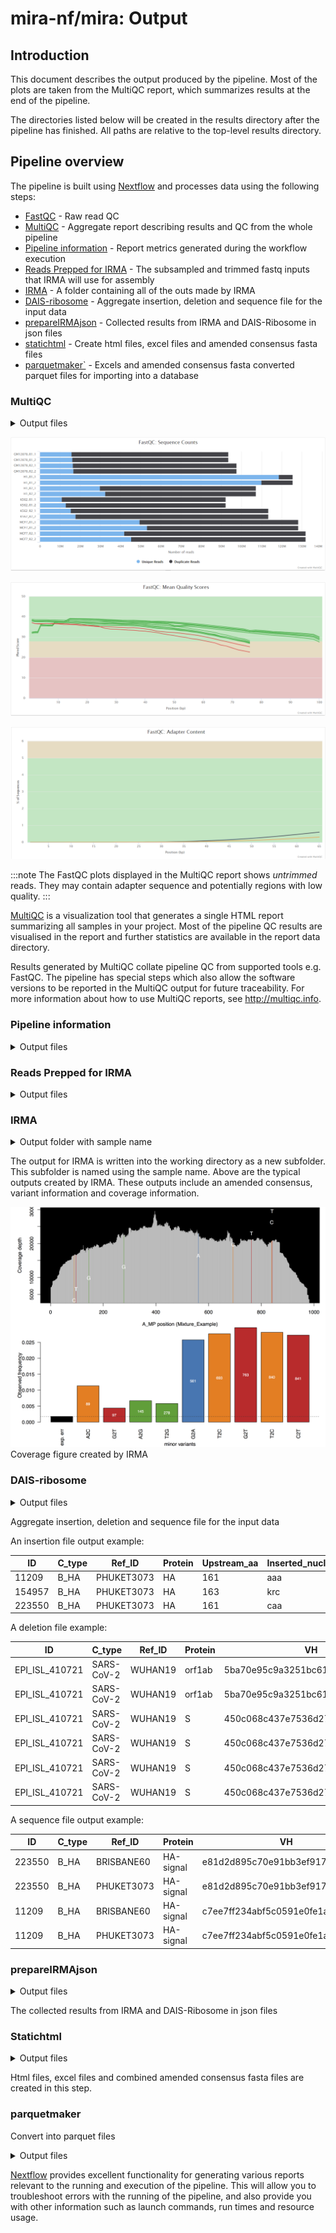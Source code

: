 # mira-nf/mira: Output

## Introduction

This document describes the output produced by the pipeline. Most of the plots are taken from the MultiQC report, which summarizes results at the end of the pipeline.

The directories listed below will be created in the results directory after the pipeline has finished. All paths are relative to the top-level results directory.

## Pipeline overview

The pipeline is built using [Nextflow](https://www.nextflow.io/) and processes data using the following steps:

- [FastQC](#fastqc) - Raw read QC
- [MultiQC](#multiqc) - Aggregate report describing results and QC from the whole pipeline
- [Pipeline information](#pipeline-information) - Report metrics generated during the workflow execution
- [Reads Prepped for IRMA](#reads-prepped-for-irma) - The subsampled and trimmed fastq inputs that IRMA will use for assembly
- [IRMA](#irma-outputs) - A folder containing all of the outs made by IRMA
- [DAIS-ribosome](dais-ribosome-outputs) - Aggregate insertion, deletion and sequence file for the input data
- [prepareIRMAjson](#prepare-IRMA-json) - Collected results from IRMA and DAIS-Ribosome in json files
- [statichtml](#static-html) - Create html files, excel files and amended consensus fasta files
- [parquetmaker`](#parquet-maker) - Excels and amended consensus fasta converted parquet files for importing into a database

### MultiQC

<details markdown="1">
<summary>Output files</summary>

- `multiqc/`
  - `multiqc_report.html`: a standalone HTML file that can be viewed in your web browser.
  - `multiqc_data/`: directory containing parsed statistics from the different tools used in the pipeline.
  - `multiqc_plots/`: directory containing static images from the report in various formats.

</details>

![MultiQC - FastQC sequence counts plot](images/mqc_fastqc_counts.png)

![MultiQC - FastQC mean quality scores plot](images/mqc_fastqc_quality.png)

![MultiQC - FastQC adapter content plot](images/mqc_fastqc_adapter.png)

:::note
The FastQC plots displayed in the MultiQC report shows _untrimmed_ reads. They may contain adapter sequence and potentially regions with low quality.
:::

[MultiQC](http://multiqc.info) is a visualization tool that generates a single HTML report summarizing all samples in your project. Most of the pipeline QC results are visualised in the report and further statistics are available in the report data directory.

Results generated by MultiQC collate pipeline QC from supported tools e.g. FastQC. The pipeline has special steps which also allow the software versions to be reported in the MultiQC output for future traceability. For more information about how to use MultiQC reports, see <http://multiqc.info>.

### Pipeline information

<details markdown="1">
<summary>Output files</summary>

- `pipeline_info/`
  - Reports generated by Nextflow: `execution_report.html`, `execution_timeline.html`, `execution_trace.txt` and `pipeline_dag.dot`/`pipeline_dag.svg`.
  - Reports generated by the pipeline: `pipeline_report.html`, `pipeline_report.txt` and `software_versions.yml`. The `pipeline_report*` files will only be present if the `--email` / `--email_on_fail` parameter's are used when running the pipeline.
  - Reformatted samplesheet files used as input to the pipeline: `samplesheet.valid.csv`.
  - Parameters used by the pipeline run: `params.json`.

</details>

### Reads Prepped for IRMA

<details markdown="1">
<summary>Output files</summary>

- `reads_prepped_for_IRMA:`
  - Subsampled read in fastq file
  - trimmed reads in fastq files for those experiment types that require trimming

</details>

### IRMA

<details markdown="1">
<summary>Output folder with sample name</summary>

IRMA output directory structure (only showing A_MP)

- `amended_consensus/`
  - Mixture_Example_7.fa - amended consensus
  - Mixture_Example_7.a2m - Optional amended global alignment to profile HMM
  - Mixture_Example_7.pad.fa - Optional N-padded consensus for amplicon dropouts.

- `figures/`
  - A_MP-coverageDiagram.pdf - Shows coverage and variant calls
  - A_MP-heuristics.pdf - Heuristic graphs for A_MP
  - A_MP-EXPENRD.pdf - A_MP variant phrasing using normalized joint probability distances
  - A_MP-JACCARD.pdf - A_MP variant phasing using modified Jaccard distances
  - A_MP-MUTUALD.pdf - A_MP variant phasing using mutual association distances
  - A_MP-NJOINTP.pdf - A_MP variant phasing using normalized joint probability distances
  - READ_PERCENTAGES.pdf - Break down or reads assembled

- `intermediate/`
  - `0-ITERATIVE-REFERENCES/`
  - R0-A_MP.ref - Starting reference library sequence for A_MP
  - R1-A_MP.ref - Working reference for A_MP after round 1, template for round 2
  - R2-A_MP.ref - Working reference for A_MP after round 2
  - `1-MATCH_BLAT/`
  - R1-tar.gz - Archive of BLT results for the MATCH step
  - R2-tar.gz - Archive of BLT results for the MATCH step
  - R3-tar.gz - Archive of BLT results for the MATCH step
  - `2-SORT_BLAT/`
  - R1.tar.gz - Classification/sorting intermediate files for round 1
  - R1.txt - Summary statistics of sorting results for round 1
  - R2.tar.gz - Classification/sorting intermediate files for round 2
  - R2.txt - Summary statistics of sorting results for round 2
  - `3-ALIGN_SAM/`
  - storedCounts.tar.gz - Static files used to create rough assembly consensus sequences
  - `4-ASSEMBLE_SSW/`
  - F1-A_MP.bam - Unsorted BAM file for A_MP assembly, iteration 1
  - F1-A_MP.ref - Reference for final assembly, A_MP, iteration 1
  - F2-A_MP.bam - Unsorted BAM file for A_MP assembly, iteration 2
  - F2-A_MP.ref - Reference for final assembly, A_MP, iteration 2
  - reads.tar.gz - Archive of sorted, unmerged reads by gene segment

- `logs/`
  - ASSEMBLY_log.txt SSW scores per all rounds tried in the iterative refinement
  - NR_COUNTS_log.txt - Read pattern counts at various stages
  - QC_log.txt - Quality control output
  - READ_log.txt - Counts of assembled reads from BAM files
  - FLU-Mixture_EXample.sh - Configuration files corresponding to this IRMAS run
  - run_info.txt - Table of parameters used by the IRMA run

- `matrices/`
  - A_MP-EXPENRD.sqm - log file for normalized joint probability phasing
  - A_MP-JACCARD.sqm - log file for jaccard phasing
  - A_MP-MUTUALD.sqm - log file for mutual association phasing
  - A_MP-NJOINTP.sqm - log file for normalized joint probability phasing

- `secondary/`
  - R1-A_NA_N1.fa - Trace A_NA_N1 sorted into secondary status
  - R1-UNRECOGNIZABLE.fa - Read patterns that matched flu but had poor signal according to LABEL
  - R2-UNRECOGNIZABLE.fa - Read patterns that matched flu but had poor signal according to LABEL
  - unmatched_read_patterns.tar.gz - Archive of left over read patterns that did not match FLU

  - `tables/`
    - A_MP-pairingStats.txt - Summary of paired-end merging statistics, if applicable, A_MP
    - A_MP-coverage/txt - Summary coverage statistics for the assembly, A_MP
    - A_MP-coverage.a2m.txt - Optional coverage statistics for plurality consensus globally aligned to profile HMM
    - A_MP-coverage.pad.txt - Optional coverage statistics for padded plurality consensus globally aligned to profile HMM
    - A_MP-allAlleles.txt - Statistics for every position & allele in the assembly, A_MP
    - A_MP-insertions.txt - Called insertion variants for A_MP
    - A_MP-deletions.txt -Called deletion variant for A_MP
    - A_MP-variants.txt - Called single nucleotide variants for A_MP
    - READ_COUNTS.txt - Read counts for various points in the assembly process

- A_MP.bam - Sorted BAM file for the final A_MP assembly (merged if applicable)
- A_MP.bam.bai - BAM file index for A_MP assembly
- A_MP.fasta - Final assembled plurality consensus (no mixed base calls) for A_MP
- A_MP.a2m - Optional plurality consensus aligned to profile HMM
- A_MP.VCF - Custom variant call file for called IRMA variants, A_MP

  - `residual_assembly/` - Optional residual assembly results
  - `secondary_assembly/` - Optional secondary assembly results

</details>

The output for IRMA is written into the working directory as a new subfolder. This subfolder is named using the sample name. Above are the typical outputs created by IRMA. These outputs include an amended consensus, variant information and coverage information.

![Alt text](images/irma_coverage_image.png)
Coverage figure created by IRMA

### DAIS-ribosome

<details markdown="1">
<summary>Output files</summary>

- `IRMA/dais_results/`
  - DAIS_ribosome.in - file contains the insertion found in all the samples assembled by IRMA
  - DAIS_ribosome.del - file contains the deletions found in all the samples assembled by IRMA
  - DAIS_ribosome.seq - file contains sequence related data from all the samples assembled by IRMA

</details>

Aggregate insertion, deletion and sequence file for the input data

An insertion file output example:

| ID | C_type | Ref_ID | Protein | Upstream_aa | Inserted_nucleotides | Inserted_residues | Upstream_nt | Codon_shift |
| ------ | ------ | ------ | ------ | ------ | ------ | ------ | ------ | ------ |
| 11209 | B_HA | PHUKET3073 | HA | 161 | aaa | K | 483 | 0 |
| 154957 | B_HA | PHUKET3073 | HA | 163 | krc | X | 489 | 0 |
| 223550 | B_HA | PHUKET3073 | HA | 161 | caa | Q | 483 | 0 |

A deletion file example:

| ID | C_type | Ref_ID | Protein | VH | Del_AA_start | Del_AA_end | Del_AA_len | In_frame | CDS_ID | Del_CDS_start | Del_CDS_end | Del_CDS_len |
| ------ | ------ | ------ | ------ | ------ | ------ | ------ | ------ | ------ | ------ | ------ | ------ | ------ |
|EPI_ISL_410721|SARS-CoV-2|WUHAN19|orf1ab|5ba70e95c9a3251bc6155f62295dd3e8|994|1002|9|true|29cd767e2d144c31179395fd606d1489ce731746|2980|3006|27|
|EPI_ISL_410721|SARS-CoV-2|WUHAN19|orf1ab|5ba70e95c9a3251bc6155f62295dd3e8|1012|1012|1|true|29cd767e2d144c31179395fd606d1489ce731746|3034|3036|3|
|EPI_ISL_410721|SARS-CoV-2|WUHAN19|S|450c068c437e7536d27fdb883d95d4f4|72|72|1|true|36a75a0d34960c048abaf82ee46a1b713eee534e|214|216|3|
|EPI_ISL_410721|SARS-CoV-2|WUHAN19|S|450c068c437e7536d27fdb883d95d4f4|146|146|1|true|36a75a0d34960c048abaf82ee46a1b713eee534e|436|438|3|
|EPI_ISL_410721|SARS-CoV-2|WUHAN19|S|450c068c437e7536d27fdb883d95d4f4|254|256|3|true|36a75a0d34960c048abaf82ee46a1b713eee534e|760|768|9|
|EPI_ISL_410721|SARS-CoV-2|WUHAN19|S|450c068c437e7536d27fdb883d95d4f4|680|683|4|true|36a75a0d34960c048abaf82ee46a1b713eee534e|2038|2049|12|

A sequence file output example:

| ID | C_type | Ref_ID | Protein | VH |  AA_seq | AA_aln | CDS_id | Insertion | Shift_Insert | CDS_seq | CDS_aln | Query_nt_coordinates | CDS_nt_coordinates |
| ------ | ------ | ------ | ------ | ------ | ------ | ------ | ------ | ------ | ------ | ------ | ------ | ------ | ------ |
| 223550 | B_HA | BRISBANE60 | HA-signal | e81d2d895c70e91bb3ef917fe49fdab7 | MKAIIVLLMVVTSNA | MKAIIVLLMVVTSNA | 2aa6443b92ca45b301faa4d46e5fbd3b010e3ab7 |  false | false |ATGAAGGCAATAATTGTACTACTCATGGTAGTAACATCCAATGCA | ATGAAGGCAATAATTGTACTACTCATGGTAGTAACATCCAATGCA | 20..64 | 1..45 |
| 223550 | B_HA | PHUKET3073 | HA-signal | e81d2d895c70e91bb3ef917fe49fdab7 | MKAIIVLLMVVTSNA | MKAIIVLLMVVTSNA | 2aa6443b92ca45b301faa4d46e5fbd3b010e3ab7 | false | false | ATGAAGGCAATAATTGTACTACTCATGGTAGTAACATCCAATGCA | ATGAAGGCAATAATTGTACTACTCATGGTAGTAACATCCAATGCA | 20..64 | 1..45 |
| 11209 | B_HA | BRISBANE60 | HA-signal | c7ee7ff234abf5c0591e0fe1af26ca87 | MKAIIILLMVVTSNA | MKAIIILLMVVTSNA | c49a73ab7280362c8c710abbf648708c41f97712 | false | false | ATGAAGGCAATAATTATACTACTCATGGTAGTAACATCCAATGCA | ATGAAGGCAATAATTATACTACTCATGGTAGTAACATCCAATGCA | 1..45 | 1..45 |
| 11209 | B_HA | PHUKET3073 | HA-signal | c7ee7ff234abf5c0591e0fe1af26ca87 | MKAIIILLMVVTSNA | MKAIIILLMVVTSNA | c49a73ab7280362c8c710abbf648708c41f97712 | false | false | ATGAAGGCAATAATTATACTACTCATGGTAGTAACATCCAATGCA | ATGAAGGCAATAATTATACTACTCATGGTAGTAACATCCAATGCA | 1..45 | 1..45 |

### prepareIRMAjson

<details markdown="1">
<summary>Output files</summary>

- `dash_json/`
  - alleles.json
  - barcode_distribution.json
  - coveragefig_sample_#_linear.json
  - coverage.json
  - dais_vars.json
  - heatmap.json
  - indels.json
  - irma_summary.json
  - nt_sequences.json
  - pass_fail_heatmap.json
  - pass_fail_qc.json
  - qc_statement.json
  - readsfig_sample_#.json
  - reads.json
  - ref_data.json
  - vtpye.json

</details>

The collected results from IRMA and DAIS-Ribosome in json files

### Statichtml

<details markdown="1">
<summary>Output files</summary>

- `outdir/`
  - MIRA_run_name_amended_consensus.fasta
  - MIRA_run_name_failed_amended_consensus.fasta
  - MIRA_run_name_amino_acid_consensus.fasta
  - MIRA_run_name_failed_amino_acid_consensus.fasta
  - MIRA_sample_#_coverage.html
  - MIRA-summary-tiny_test_run_flu_illumina.html
  - MIRA_run_name_aavars.xlsx
  - MIRA_run_name_minorindels.xlsx
  - MIRA_run_name_minorvariants.xlsx
  - MIRA_run_name_summary.xlsx

</details>

 Html files, excel files and combined amended consensus fasta files are created in this step.

### parquetmaker

Convert into parquet files
<details markdown="1">
<summary>Output files</summary>

- `parq_files/`
  - run_name_alleles.parq
  - run_name_amended_consensus.parq
  - run_name_amino_acid_consensus.parq
  - run_name_coverage.parq
  - run_name_indels.parq
  - run_name_irma_config.parq
  - run_name_reads.parq
  - run_name_samplesheet.parq
  - run_name_summary.parq
  - run_name_variants.parq

</details>

[Nextflow](https://www.nextflow.io/docs/latest/tracing.html) provides excellent functionality for generating various reports relevant to the running and execution of the pipeline. This will allow you to troubleshoot errors with the running of the pipeline, and also provide you with other information such as launch commands, run times and resource usage.
